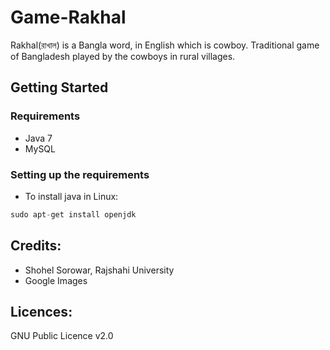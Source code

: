 # Game-Rakhal

Rakhal(রাখাল) is a Bangla word, in English which is cowboy. Traditional game of Bangladesh played by the cowboys in rural villages.

## Getting Started

### Requirements

- Java 7
- MySQL

### Setting up the requirements

* To install java in Linux:
```groovy
sudo apt-get install openjdk
```

## Credits:

* Shohel Sorowar, Rajshahi University
* Google Images

## Licences:

GNU Public Licence v2.0
